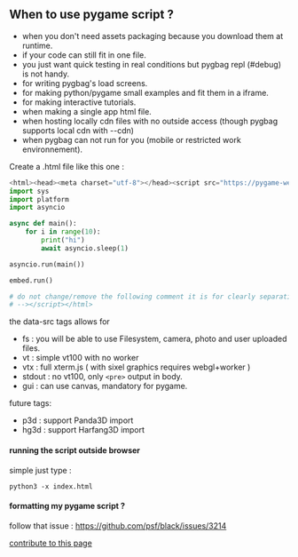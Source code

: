 ## When to use pygame script ?

 - when you don't need assets packaging because you download them at runtime.
 - if your code can still fit in one file.
 - you just want quick testing in real conditions but pygbag repl (#debug) is not handy.
 - for writing pygbag's load screens.
 - for making python/pygame small examples and fit them in a iframe.
 - for making interactive tutorials.
 - when making a single app html file.
 - when hosting locally cdn files with no outside access (though pygbag supports local cdn with --cdn)
 - when pygbag can not run for you (mobile or restricted work environnement).

Create a .html file like this one :
```py
<html><head><meta charset="utf-8"></head><script src="https://pygame-web.github.io/archives/0.2.0/pythons.js" type=module id="site" data-src="fs,vtx,gui" async defer>#<!--
import sys
import platform
import asyncio

async def main():
    for i in range(10):
        print("hi")
        await asyncio.sleep(1)

asyncio.run(main())

embed.run()

# do not change/remove the following comment it is for clearly separating python code from html body
# --></script></html>
```

the data-src tags allows for 
  - fs : you will be able to use Filesystem, camera, photo and user uploaded files.
  - vt : simple vt100 with no worker
  - vtx : full xterm.js ( with sixel graphics requires webgl+worker )
  - stdout : no vt100, only `<pre>` output in body.
  - gui : can use canvas, mandatory for pygame.
  
 future tags:
  - p3d : support Panda3D import
  - hg3d : support Harfang3D import


#### running the script outside browser
simple just type :
```
python3 -x index.html
```

#### formatting my pygame script ?
follow that issue : https://github.com/psf/black/issues/3214

[contribute to this page](https://github.com/pygame-web/pygame-web.github.io/edit/main/wiki/pygame-script/README.md)
